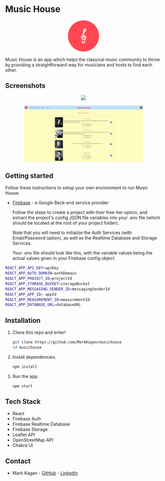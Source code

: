 # Music House

<p align="center"> 
  <img src="./src/assets/treble-clef-red-icon.png" style="width:100px;height:auto;"/>
</p>

Music House is an app which helps the classical music community to thrive by providing a straightforward way for musicians and hosts to find each other. 

## Screenshots

<p align="center" >
  <img src="./src/assets/app-demo1.png" style="width:40vw;height:auto;" />
</p>
<p align="center" >
  <img src="./src/assets/app-demo2.png" style="width:40vw;height:auto;" />
</p>

## Getting started

Follow these instructions to setup your own environment to run Music House.

* [Firebase](https://firebase.google.com/) - a Google Back-end service provider

  Follow the steps to create a project with their free-tier option, and extract the project's config JSON file variables into your 
  .env file (which should be located at the root of your project folder).

  Note that you will need to initialize the Auth Services (with Email/Password option), as well as the Realtime Database and Storage Services.

  Your .env file should look like this, with the variable values being the actual values given in your Firebase config object.

```bash
REACT_APP_API_KEY=apiKey
REACT_APP_AUTH_DOMAIN=authDomain
REACT_APP_PROJECT_ID=projectId
REACT_APP_STORAGE_BUCKET=storageBucket
REACT_APP_MESSAGING_SENDER_ID=messagingSenderId
REACT_APP_APP_ID= appId
REACT_APP_MEASUREMENT_ID=measurementId
REACT_APP_DATABASE_URL=databaseURL
```

## Installation

1. Clone this repo and enter!

   ```bash
   git clone https://github.com/MarkKagan/musichouse
   cd musichouse
   ```

2. Install dependencies.

   ```bash
   npm install
   ```

3. Run the app.

    ```bash 
    npm start
    ```

## Tech Stack

* React
* Firebase Auth
* Firebase Realtime Database
* Firebase Storage
* Leaflet API
* OpenStreetMap API
* Chakra UI

## Contact

* Mark Kagan - [GitHub](https://github.com/MarkKagan) - [LinkedIn](https://www.linkedin.com/in/mark-kagan/)

